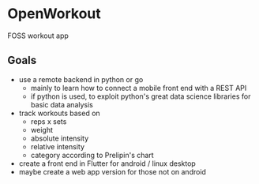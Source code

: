 # OpenWorkout
FOSS workout app

## Goals 

- use a remote backend in python or go
  - mainly to learn how to connect a mobile front end with a REST API
  - if python is used, to exploit python's great data science libraries for basic data analysis
- track workouts based on 
  - reps x sets 
  - weight 
  - absolute intensity 
  - relative intensity 
  - category according to Prelipin's chart 
- create a front end in Flutter for android / linux desktop 
- maybe create a web app version for those not on android
